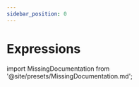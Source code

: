```yaml
---
sidebar_position: 0
---
```


# Expressions

import MissingDocumentation from '@site/presets/MissingDocumentation.md';

<MissingDocumentation/>
